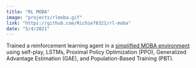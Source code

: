 ```yaml
---
title: "RL MOBA"
image: "projects/rlmoba.gif"
link: "https://github.com/Richie78321/rl-moba"
date: "5/4/2021"
---
```


Trained a reinforcement learning agent in a [simplified MOBA environment](https://gym.derkgame.com/) using self-play, LSTMs, Proximal Policy Optimization (PPO), Generalized Advantage Estimation (GAE), and Population-Based Training (PBT).
